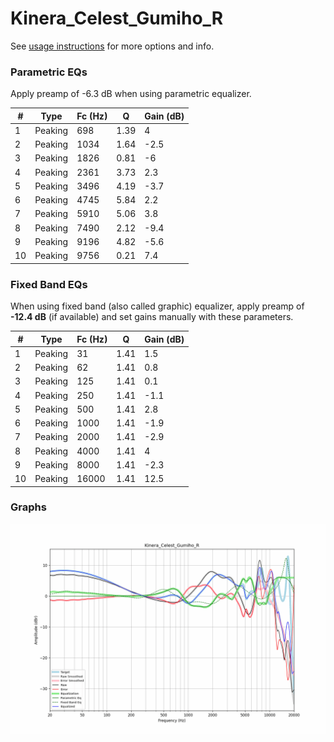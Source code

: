 # Kinera_Celest_Gumiho_R
See [usage instructions](https://github.com/jaakkopasanen/AutoEq#usage) for more options and info.

### Parametric EQs
Apply preamp of -6.3 dB when using parametric equalizer.

|   # | Type    |   Fc (Hz) |    Q |   Gain (dB) |
|-----|---------|-----------|------|-------------|
|   1 | Peaking |       698 | 1.39 |         4   |
|   2 | Peaking |      1034 | 1.64 |        -2.5 |
|   3 | Peaking |      1826 | 0.81 |        -6   |
|   4 | Peaking |      2361 | 3.73 |         2.3 |
|   5 | Peaking |      3496 | 4.19 |        -3.7 |
|   6 | Peaking |      4745 | 5.84 |         2.2 |
|   7 | Peaking |      5910 | 5.06 |         3.8 |
|   8 | Peaking |      7490 | 2.12 |        -9.4 |
|   9 | Peaking |      9196 | 4.82 |        -5.6 |
|  10 | Peaking |      9756 | 0.21 |         7.4 |

### Fixed Band EQs
When using fixed band (also called graphic) equalizer, apply preamp of **-12.4 dB** (if available) and set gains manually with these parameters.

|   # | Type    |   Fc (Hz) |    Q |   Gain (dB) |
|-----|---------|-----------|------|-------------|
|   1 | Peaking |        31 | 1.41 |         1.5 |
|   2 | Peaking |        62 | 1.41 |         0.8 |
|   3 | Peaking |       125 | 1.41 |         0.1 |
|   4 | Peaking |       250 | 1.41 |        -1.1 |
|   5 | Peaking |       500 | 1.41 |         2.8 |
|   6 | Peaking |      1000 | 1.41 |        -1.9 |
|   7 | Peaking |      2000 | 1.41 |        -2.9 |
|   8 | Peaking |      4000 | 1.41 |         4   |
|   9 | Peaking |      8000 | 1.41 |        -2.3 |
|  10 | Peaking |     16000 | 1.41 |        12.5 |

### Graphs
![](./Kinera_Celest_Gumiho_R.png)
